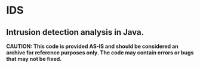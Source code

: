# IDS
## Intrusion detection analysis in Java.

**CAUTION: This code is provided AS-IS and should be considered an archive for reference purposes only. The code may contain errors or bugs that may not be fixed.**
